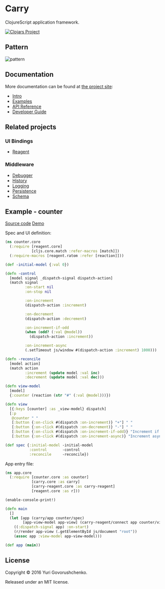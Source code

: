 # Carry

ClojureScript application framework.

[![Clojars Project](https://img.shields.io/clojars/v/carry.svg)](https://clojars.org/carry)

## Pattern
![pattern](http://metametadata.github.io/carry/graphs/pattern.svg)

## Documentation
More documentation can be found at [the project site](http://metametadata.github.io/carry/):

* [Intro](http://metametadata.github.io/carry)
* [Examples](http://metametadata.github.io/carry/examples/)
* [API Reference](http://metametadata.github.io/carry/api/)
* [Developer Guide](http://metametadata.github.io/carry/dev-guide/)

## Related projects 

### UI Bindings

* [Reagent](https://github.com/metametadata/carry/tree/master/contrib/reagent/)

### Middleware

* [Debugger](https://github.com/metametadata/carry/tree/master/contrib/debugger)
* [History](https://github.com/metametadata/carry/tree/master/contrib/history)
* [Logging](https://github.com/metametadata/carry/tree/master/contrib/logging)
* [Persistence](https://github.com/metametadata/carry/tree/master/contrib/persistence)
* [Schema](https://github.com/metametadata/carry/tree/master/contrib/schema)

## Example - counter

[Source code](https://github.com/metametadata/carry/tree/master/examples/counter)
[Demo](/examples/counter)

Spec and UI definition:

```cljs
(ns counter.core
  (:require [reagent.core]
            [cljs.core.match :refer-macros [match]])
  (:require-macros [reagent.ratom :refer [reaction]]))

(def -initial-model {:val 0})

(defn -control
  [model signal _dispatch-signal dispatch-action]
  (match signal
         :on-start nil
         :on-stop nil

         :on-increment
         (dispatch-action :increment)

         :on-decrement
         (dispatch-action :decrement)

         :on-increment-if-odd
         (when (odd? (:val @model))
           (dispatch-action :increment))

         :on-increment-async
         (.setTimeout js/window #(dispatch-action :increment) 1000)))

(defn -reconcile
  [model action]
  (match action
         :increment (update model :val inc)
         :decrement (update model :val dec)))

(defn view-model
  [model]
  {:counter (reaction (str "#" (:val @model)))})

(defn view
  [{:keys [counter] :as _view-model} dispatch]
  [:p
   @counter " "
   [:button {:on-click #(dispatch :on-increment)} "+"] " "
   [:button {:on-click #(dispatch :on-decrement)} "-"] " "
   [:button {:on-click #(dispatch :on-increment-if-odd)} "Increment if odd"] " "
   [:button {:on-click #(dispatch :on-increment-async)} "Increment async"]])

(def spec {:initial-model -initial-model
           :control       -control
           :reconcile     -reconcile})
```

App entry file:

```cljs
(ns app.core
  (:require [counter.core :as counter]
            [carry.core :as carry]
            [carry-reagent.core :as carry-reagent]
            [reagent.core :as r]))

(enable-console-print!)

(defn main
  []
  (let [app (carry/app counter/spec)
        [app-view-model app-view] (carry-reagent/connect app counter/view-model counter/view)]
    ((:dispatch-signal app) :on-start)
    (r/render app-view (.getElementById js/document "root"))
    (assoc app :view-model app-view-model)))

(def app (main))
```

## License
Copyright © 2016 Yuri Govorushchenko.

Released under an MIT license.